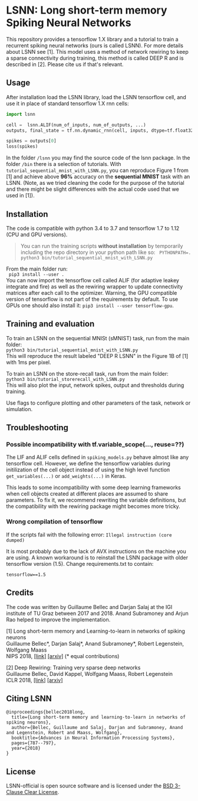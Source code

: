 # LSNN: Long short-term memory Spiking Neural Networks

This repository provides a tensorflow 1.X library and a tutorial to train a recurrent spiking neural networks (ours is called LSNN).
For more details about LSNN see [1]. This model uses a method of network rewiring to keep a sparse connectivity during training, this method is called DEEP R and is described in [2]. Please cite us if that's relevant.

## Usage
After installation load the LSNN library, load the LSNN tensorflow cell, and use it in place of standard tensorflow 1.X rnn cells:

```python
import lsnn  

cell =  lsnn.ALIF(num_of_inputs, num_of_outputs, ...)
outputs, final_state = tf.nn.dynamic_rnn(cell, inputs, dtype=tf.float32)

spikes = outputs[0]
loss(spikes)
```

In the folder `/lsnn` you may find the source code of the lsnn package. In the folder `/bin` there is a selection of tutorials. With `tutorial_sequential_mnist_with_LSNN.py`, you can reproduce Figure 1 from [1] and achieve above __96%__ accuracy on the __sequential MNIST__ task with an LSNN. (Note, as we tried cleaning the code for the purpose of the tutorial and there might be slight differences with the actual code used that we used in [1]).

## Installation

The code is compatible with python 3.4 to 3.7 and tensorflow 1.7 to 1.12 (CPU and GPU versions).

> You can run the training scripts **without installation** by temporarily including the repo directory
> in your python path like so: `` PYTHONPATH=. python3 bin/tutorial_sequential_mnist_with_LSNN.py`` 

From the main folder run:  
`` pip3 install --user .``  
You can now import the tensorflow cell called ALIF (for adaptive leakey integrate and fire) as well as the rewiring wrapper to update connectivity matrices after each call to the optimizer.
Warning, the GPU compatible version of tensorflow is not part of the requirements by default.
To use GPUs one should also install it:
 ``pip3 install --user tensorflow-gpu``.

## Training and evaluation

To train an LSNN on the sequential MNISt (sMNIST) task, run from the main folder:  
``python3 bin/tutorial_sequential_mnist_with_LSNN.py``  
This will reproduce the result labeled "DEEP R LSNN" in the Figure 1B of [1] with 1ms per pixel.

To train an LSNN on the store-recall task, run from the main folder:  
``python3 bin/tutorial_storerecall_with_LSNN.py``  
This will also plot the input, network spikes, output and thresholds during training.

Use flags to configure plotting and other parameters of the task, network or simulation.

## Troubleshooting

### Possible incompatibility with tf.variable_scope(..., reuse=??)
The LIF and ALIF cells defined in `spiking_models.py` behave almost like any tensorflow cell. However, we define the tensorflow variables during initilization of the cell object instead of using the high level function `get_variables(...)` or `add_weights(...)` in Keras.  

This leads to some incompatibility with some deep learning frameworks when cell objects created at different places are assumed to share parameters. To fix it, we recommend rewriting the variable definitions, but the compatibility with the rewiring package might becomes more tricky.

### Wrong compilation of tensorflow

If the scripts fail with the following error:
`` Illegal instruction (core dumped) ``

It is most probably due to the lack of AVX instructions on the machine you are using.
A known workaround is to reinstall the LSNN package with older tensorflow version (1.5).
Change requirements.txt to contain:

`` tensorflow==1.5 ``

## Credits

The code was written by Guillaume Bellec and Darjan Salaj at the IGI institute of TU Graz between 2017 and 2018. Anand Subramoney and Arjun Rao helped to improve the implementation.

[1] Long short-term memory and Learning-to-learn in networks of spiking neurons  
Guillaume Bellec*, Darjan Salaj*, Anand Subramoney*, Robert Legenstein, Wolfgang Maass  
NIPS 2018, [[link]](http://papers.nips.cc/paper/7359-long-short-term-memory-and-learning-to-learn-in-networks-of-spiking-neurons) [[arxiv]](https://arxiv.org/abs/1803.09574  )
(\* equal contributions)

[2] Deep Rewiring: Training very sparse deep networks  
Guillaume Bellec, David Kappel, Wolfgang Maass, Robert Legenstein  
ICLR 2018, [[link]](https://openreview.net/forum?id=BJ_wN01C-) [[arxiv]](https://arxiv.org/abs/1711.05136)

## Citing LSNN

```
@inproceedings{bellec2018long,
  title={Long short-term memory and learning-to-learn in networks of spiking neurons},
  author={Bellec, Guillaume and Salaj, Darjan and Subramoney, Anand and Legenstein, Robert and Maass, Wolfgang},
  booktitle={Advances in Neural Information Processing Systems},
  pages={787--797},
  year={2018}
}
```

## License

LSNN-official is open source software and is licensed under the [BSD 3-Clause Clear License](https://spdx.org/licenses/BSD-3-Clause-Clear.html).
